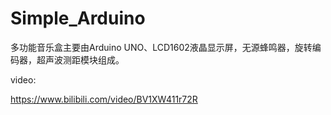 # Simple_Arduino

多功能音乐盒主要由Arduino UNO、LCD1602液晶显示屏，无源蜂鸣器，旋转编码器，超声波测距模块组成。

video:

https://www.bilibili.com/video/BV1XW411r72R


